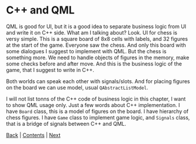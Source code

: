 # C\+\+ and QML

QML is good for UI, but it is a good idea to separate business logic from UI and write it on
C\+\+ side. What am I talking about? Look. UI for chess is versy simple. This is a square
board of 8x8 cells with labels, and 32 figures at the start of the game. Everyone saw the chess.
And only this board with some dialogues I suggest to implement with QML. But the chess is something
more. We need to handle objects of figures in the memory, make some checks before and after move.
And this is the business logic of the game, that I suggest to write in C\+\+.

Both worlds can speak each other with signals/slots. And for placing figures on the board
we can use model, usual `QAbstractListModel`.

I will not list tonns of the C\+\+ code of business logic in this chapter, I want to show
QML usage only. Just a few words about C\+\+ implementation. I have `Board` class, this is a model
of figures on the board. I have hierarchy of chess figures. I have `Game` class to implement
game logic, and `Signals` class, that is a bridge of signals between C\+\+ and QML.

[Back](intro.md) | [Contents](../README.md) | [Next](board.md)
